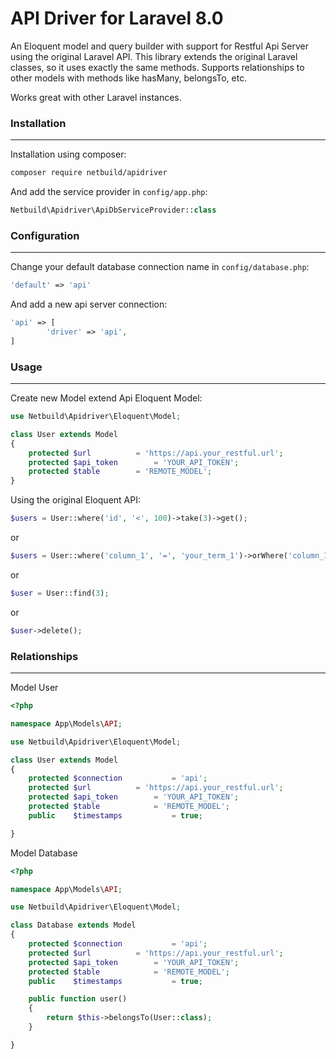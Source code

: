 # API Driver for Laravel 8.0

An Eloquent model and query builder with support for Restful Api Server using the original Laravel API. This library extends the original Laravel classes, so it uses exactly the same methods. Supports relationships to other models with methods like hasMany, belongsTo, etc.

Works great with other Laravel instances.

### Installation
---------------
Installation using composer:
```bash
composer require netbuild/apidriver
```

And add the service provider in `config/app.php`:
```php
Netbuild\Apidriver\ApiDbServiceProvider::class
```

### Configuration
----------------
Change your default database connection name in `config/database.php`:

```php
'default' => 'api'
```

And add a new api server connection:

```php
'api' => [
        'driver' => 'api',
]
```

### Usage
--------

Create new Model extend Api Eloquent Model:

```php
use Netbuild\Apidriver\Eloquent\Model;

class User extends Model
{
	protected $url 			= 'https://api.your_restful.url';
	protected $api_token		= 'YOUR_API_TOKEN';
	protected $table 		= 'REMOTE_MODEL';
}
```

Using the original Eloquent API:

```php
$users = User::where('id', '<', 100)->take(3)->get();
```

or

```php
$users = User::where('column_1', '=', 'your_term_1')->orWhere('column_1', '=', 'your_term_2')->take(3)->get();
```

or

```php
$user = User::find(3);
```

or

```php
$user->delete();
```

### Relationships
-------------

Model User

```php
<?php

namespace App\Models\API;

use Netbuild\Apidriver\Eloquent\Model;

class User extends Model
{
    protected $connection   		= 'api';
    protected $url 			= 'https://api.your_restful.url';
    protected $api_token		= 'YOUR_API_TOKEN';
    protected $table 			= 'REMOTE_MODEL';
    public    $timestamps   		= true;

}
```

Model Database

```php
<?php

namespace App\Models\API;

use Netbuild\Apidriver\Eloquent\Model;

class Database extends Model
{
    protected $connection   		= 'api';
    protected $url 			= 'https://api.your_restful.url';
    protected $api_token		= 'YOUR_API_TOKEN';
    protected $table 			= 'REMOTE_MODEL';
    public    $timestamps   		= true;

    public function user()
    {
        return $this->belongsTo(User::class);
    }

}
```
